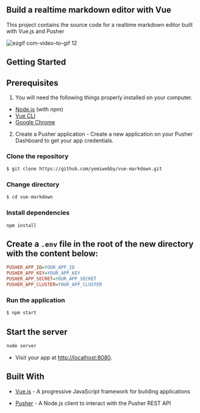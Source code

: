 ## Build a realtime markdown editor with Vue

This project contains the source code for a realtime markdown editor built with Vue.js and Pusher


![ezgif com-video-to-gif 12](https://user-images.githubusercontent.com/19610753/43530532-b76fcd54-95a5-11e8-88d8-47551de6df3f.gif)

## Getting Started

## Prerequisites
1. You will need the following things properly installed on your computer.

* [Node.js](https://nodejs.org/) (with npm)
* [Vue CLI](https://cli.vuejs.org/)
* [Google Chrome](https://google.com/chrome/)

2. Create a Pusher application - Create a new application on your Pusher Dashboard to get your app credentials.

### Clone the repository
```bash
$ git clone https://github.com/yemiwebby/vue-markdown.git
```

### Change directory
```bash
$ cd vue-markdown
```

### Install dependencies

```
npm install
```

## Create a `.env` file in the root of the new directory with the content below:

```ini
PUSHER_APP_ID=YOUR_APP_ID
PUSHER_APP_KEY=YOUR_APP_KEY
PUSHER_APP_SECRET=YOUR_APP_SECRET
PUSHER_APP_CLUSTER=YOUR_APP_CLUSTER
```

### Run the application
```bash
$ npm start
```

## Start the server

```bash
node server
```

* Visit your app at [http://localhost:8080](http://localhost:8080).

## Built With

* [Vue.js](https://vuejs.org/) - A progressive JavaScript framework for building applications

* [Pusher](https://pusher.com/) - A Node.js client to interact with the Pusher REST API